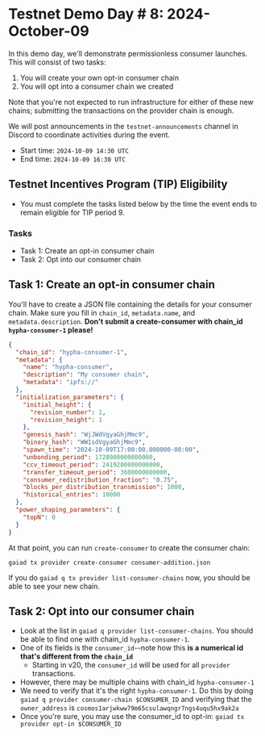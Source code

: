 # Testnet Demo Day # 8: 2024-October-09

In this demo day, we'll demonstrate permissionless consumer launches.
This will consist of two tasks:
1. You will create your own opt-in consumer chain
1. You will opt into a consumer chain we created

Note that you're not expected to run infrastructure for either of these new chains; submitting the transactions on the provider chain is enough.

We will post announcements in the `testnet-announcements` channel in Discord to coordinate activities during the event.

* Start time: `2024-10-09 14:30 UTC`
* End time: `2024-10-09 16:30 UTC`

## Testnet Incentives Program (TIP) Eligibility

* You must complete the tasks listed below by the time the event ends to remain eligible for TIP period 9.

### Tasks

* Task 1: Create an opt-in consumer chain
* Task 2: Opt into our consumer chain

## Task 1: Create an opt-in consumer chain
You'll have to create a JSON file containing the details for your consumer chain. Make sure you fill in `chain_id`, `metadata.name`, and `metadata.description`.
**Don't submit a create-consumer with chain_id `hypha-consumer-1` please!**
```json
{
  "chain_id": "hypha-consumer-1",
  "metadata": {
    "name": "hypha-consumer",
    "description": "My consumer chain",
    "metadata": "ipfs://"
  },
  "initialization_parameters": {
    "initial_height": {
      "revision_number": 1,
      "revision_height": 1
    },
    "genesis_hash": "WjJWdVgyaGhjMmc9",
    "binary_hash": "WW1sdVgyaGhjMmc9",
    "spawn_time": "2024-10-09T17:00:00.000000-00:00",
    "unbonding_period": 1728000000000000,
    "ccv_timeout_period": 2419200000000000,
    "transfer_timeout_period": 3600000000000,
    "consumer_redistribution_fraction": "0.75",
    "blocks_per_distribution_transmission": 1000,
    "historical_entries": 10000
  },
  "power_shaping_parameters": {
    "topN": 0
  }
}
```

At that point, you can run `create-consumer` to create the consumer chain:

```
gaiad tx provider create-consumer consumer-addition.json
```

If you do `gaiad q tx provider list-consumer-chains` now, you should be able to see your new chain.

## Task 2: Opt into our consumer chain

* Look at the list in `gaiad q provider list-consumer-chains`. You should be able to find one with chain_id `hypha-consumer-1`.
* One of its fields is the `consumer_id`--note how this **is a numerical id that's different from the `chain_id`**
    * Starting in v20, the `consumer_id` will be used for all `provider` transactions.
* However, there may be multiple chains with chain_id `hypha-consumer-1`
* We need to verify that it's the right `hypha-consumer-1`. Do this by doing `gaiad q provider consumer-chain $CONSUMER_ID` and
  verifying that the `owner_address` is  `cosmos1arjwkww79m65csulawqngr7ngs4uqu5hx9ak2a`
* Once you're sure, you may use the consumer_id to opt-in: `gaiad tx provider opt-in $CONSUMER_ID`
